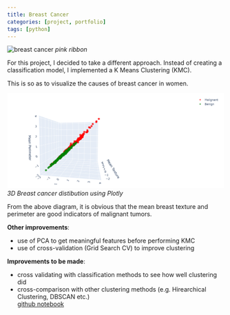 ```yaml
---
title: Breast Cancer
categories: [project, portfolio]
tags: [python]
---
```


![breast cancer](https://www.yourhealth.net.au/wp-content/uploads/2017/09/pink-ribbon-for-breast-cancer-awareness.jpg)
*pink ribbon*

For this project, I decided to take a different approach. Instead of creating a classification model, I implemented a K Means Clustering (KMC).

This is so as to visualize the causes of breast cancer in women.

![3D plot](/3D%20plot.PNG)
*3D Breast cancer distibution using Plotly*

From the above diagram, it is obvious that the mean breast texture and perimeter are good indicators of malignant tumors.

**Other improvements**:
- use of PCA to get meaningful features before performing KMC
- use of cross-validation (Grid Search CV) to improve clustering

**Improvements to be made**:
- cross validating with classification methods to see how well clustering did
- cross-comparison with other clustering methods (e.g. Hirearchical Clustering, DBSCAN etc.)  
[github notebook](https://github.com/manish-cr/data-science-projects/tree/master/Breast%20Cancer)